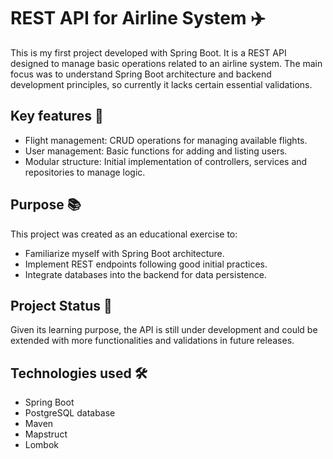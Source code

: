 # REST API for Airline System ✈️
This is my first project developed with Spring Boot. It is a REST API designed to manage basic operations related to an airline system. The main focus was to understand Spring Boot architecture and backend development principles, so currently it lacks certain essential validations.

## Key features 🌟
- Flight management: CRUD operations for managing available flights.
- User management: Basic functions for adding and listing users.
- Modular structure: Initial implementation of controllers, services and repositories to manage logic.

## Purpose 📚
This project was created as an educational exercise to:
- Familiarize myself with Spring Boot architecture.
- Implement REST endpoints following good initial practices.
- Integrate databases into the backend for data persistence.

## Project Status 🚧
Given its learning purpose, the API is still under development and could be extended with more functionalities and validations in future releases.

## Technologies used 🛠️
- Spring Boot
- PostgreSQL database
- Maven
- Mapstruct
- Lombok
